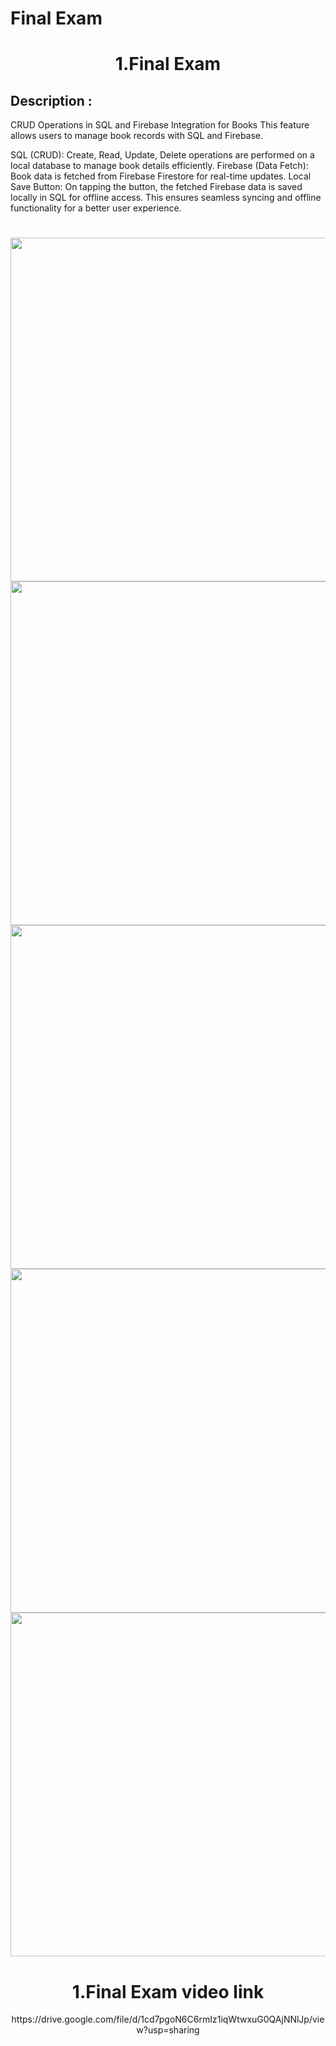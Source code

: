 # Final Exam

<h1 align="center"> 1.Final Exam</h1>

## Description :
CRUD Operations in SQL and Firebase Integration for Books
This feature allows users to manage book records with SQL and Firebase.

SQL (CRUD):
Create, Read, Update, Delete operations are performed on a local database to manage book details efficiently.
Firebase (Data Fetch):
Book data is fetched from Firebase Firestore for real-time updates.
Local Save Button:
On tapping the button, the fetched Firebase data is saved locally in SQL for offline access.
This ensures seamless syncing and offline functionality for a better user experience.

<h1 align="left"></h1>

<div align ="center">

  <img src = "https://github.com/user-attachments/assets/debf6a43-1e31-4013-8fd6-5e93d3a83f29" height ="550">
   <img src = "https://github.com/user-attachments/assets/431a8534-ddce-4918-a2a3-629c84330b66" height ="550">
    <img src = "https://github.com/user-attachments/assets/0add894c-be8f-4d9b-8744-3c7abd5eedf4" height ="550">
    <img src = "https://github.com/user-attachments/assets/e994309d-4da7-41e6-ab2e-ed738565ccbe" height ="550">
     <img src = "https://github.com/user-attachments/assets/93a8bf86-276d-4e00-ae86-ce6023eb5970" height ="550">





<h1 align="center"> 1.Final Exam video link</h1>
https://drive.google.com/file/d/1cd7pgoN6C6rmIz1iqWtwxuG0QAjNNlJp/view?usp=sharing



</div>
